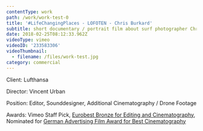 ```yaml
---
contentType: work
path: /work/work-test-0
title: '#LifeChangingPlaces - LOFOTEN - Chris Burkard'
subtitle: short documentary / portrait film about surf photographer Chris Burkhard
date: 2018-02-25T08:12:33.962Z
videoType: vimeo
videoID: '233583306'
videoThumbnail:
  - filename: /files/work-test.jpg
category: commercial
---
```

Client: Lufthansa

Director: Vincent Urban

Position: Editor, Sounddesigner, Additional Cinematography / Drone Footage

Awards: Vimeo Staff Pick, [Eurobest Bronze for Editing and Cinematography](https://www2.eurobest.com/winners/2017/craft_film/entry.cfm?entryid=1402&award=101&order=0&direction=1&keywords=lufthansa), Nominated for [German Advertising Film Award for Best Cinematography](http://www.deutscher-werbefilmpreis.de/de/nominierte/)
